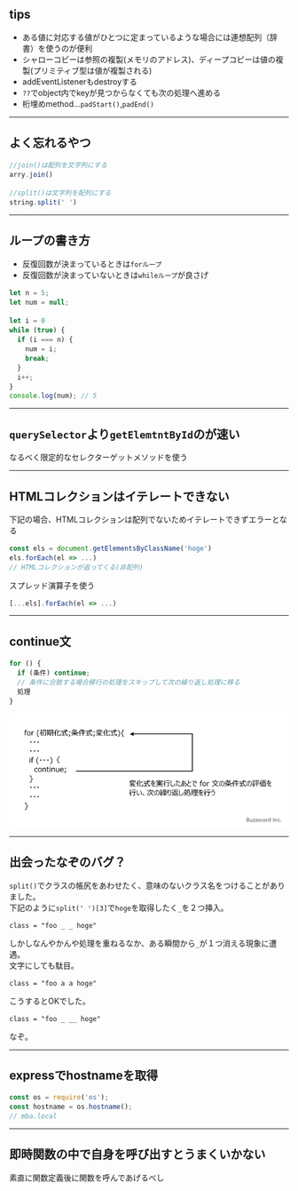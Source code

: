 ## tips
- ある値に対応する値がひとつに定まっているような場合には連想配列（辞書）を使うのが便利  
- シャローコピーは参照の複製(メモリのアドレス)、ディープコピーは値の複製(プリミティブ型は値が複製される)  
- addEventListenerもdestroyする  
- `??`でobject内でkeyが見つからなくても次の処理へ進める  
- 桁埋めmethod...`padStart()`,`padEnd()`
***
## よく忘れるやつ
```js
//join()は配列を文字列にする
arry.join() 

//split()は文字列を配列にする
string.split(' ')
```
***
## ループの書き方
- 反復回数が決まっているときは`forループ`  
- 反復回数が決まっていないときは`whileループ`が良さげ  

```js
let n = 5;
let num = null;

let i = 0
while (true) {
  if (i === n) {
    num = i;
    break;
  }
  i++;
}
console.log(num); // 5
```
***
## `querySelector`より`getElemtntById`のが速い
なるべく限定的なセレクターゲットメソッドを使う
***
## HTMLコレクションはイテレートできない
下記の場合、HTMLコレクションは配列でないためイテレートできずエラーとなる
```js
const els = document.getElementsByClassName('hoge')
els.forEach(el => ...)
// HTMLコレクションが返ってくる(非配列)
```
スプレッド演算子を使う
```js
[...els].forEach(el => ...)
```
***
## continue文
```js
for () {
  if (条件) continue; 
  // 条件に合致する場合移行の処理をスキップして次の繰り返し処理に移る
  処理
}
```
![](../assets/p10-1.png)
***
## 出会ったなぞのバグ？
`split()`でクラスの帳尻をあわせたく、意味のないクラス名をつけることがありました。  
下記のように`split(' ')[3]`で`hoge`を取得したく`_`を２つ挿入。  
```
class = "foo _ _ hoge"
```
しかしなんやかんや処理を重ねるなか、ある瞬間から`_`が１つ消える現象に遭遇。  
文字にしても駄目。
```
class = "foo a a hoge"
```
こうするとOKでした。
```
class = "foo _ __ hoge"
```
なぞ。
***
## expressでhostnameを取得
```js
const os = require('os');
const hostname = os.hostname();
// mba.local
```
***
## 即時関数の中で自身を呼び出すとうまくいかない
素直に関数定義後に関数を呼んであげるべし